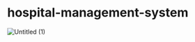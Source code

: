 # hospital-management-system
![Untitled (1)](https://github.com/MohamadAlwan/hospital-management-system/assets/91935195/729e019c-b829-4865-a03f-db1c6c5e72b3)
